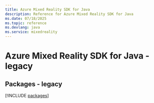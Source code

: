 ```yaml
---
title: Azure Mixed Reality SDK for Java
description: Reference for Azure Mixed Reality SDK for Java
ms.date: 07/18/2025
ms.topic: reference
ms.devlang: java
ms.service: mixedreality
---
```

# Azure Mixed Reality SDK for Java - legacy
## Packages - legacy
[!INCLUDE [packages](mixed-reality-index.md)]